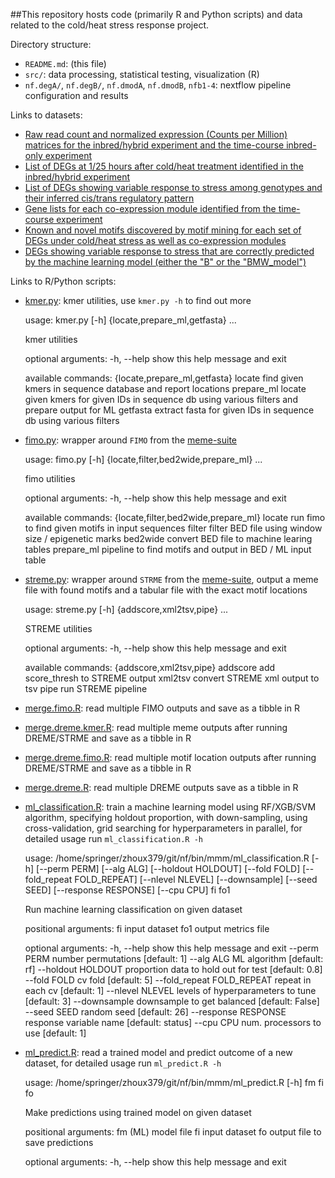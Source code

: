 ##This repository hosts code (primarily R and Python scripts) and data related to the cold/heat stress response project.

Directory structure:
- `README.md`: (this file)
- `src/`: data processing, statistical testing, visualization (R)
- `nf.degA/`, `nf.degB/`, `nf.dmodA`, `nf.dmodB`, `nfb1-4`: nextflow pipeline configuration and results

Links to datasets:
- [Raw read count and normalized expression (Counts per Million) matrices for the inbred/hybrid experiment and the time-course inbred-only experiment]()
- [List of DEGs at 1/25 hours after cold/heat treatment identified in the inbred/hybrid experiment]()
- [List of DEGs showing variable response to stress among genotypes and their inferred cis/trans regulatory pattern]()
- [Gene lists for each co-expression module identified from the time-course experiment]()
- [Known and novel motifs discovered by motif mining for each set of DEGs under cold/heat stress as well as co-expression modules]()
- [DEGs showing variable response to stress that are correctly predicted by the machine learning model (either the "B" or the "BMW_model")](https://s3.msi.umn.edu/zhoup-stress/71_share/08.variable.genes.tsv)

Links to R/Python scripts:
- [kmer.py](https://github.com/orionzhou/nf/blob/master/bin/kmer.py): kmer utilities, use `kmer.py -h` to find out more

	usage: kmer.py [-h] {locate,prepare_ml,getfasta} ...

	kmer utilities

	optional arguments:
	  -h, --help            show this help message and exit

	available commands:
	  {locate,prepare_ml,getfasta}
		locate              find given kmers in sequence database and report
							locations
		prepare_ml          locate given kmers for given IDs in sequence db using
							various filters and prepare output for ML
		getfasta            extract fasta for given IDs in sequence db using
							various filters

- [fimo.py](https://github.com/orionzhou/nf/blob/master/bin/mmm/fimo.py): wrapper around `FIMO` from the [meme-suite](https://meme-suite.org/meme/)

	usage: fimo.py [-h] {locate,filter,bed2wide,prepare_ml} ...

	fimo utilities

	optional arguments:
	  -h, --help            show this help message and exit

	available commands:
	  {locate,filter,bed2wide,prepare_ml}
		locate              run fimo to find given motifs in input sequences
		filter              filter BED file using window size / epigenetic marks
		bed2wide            convert BED file to machine learing tables
		prepare_ml          pipeline to find motifs and output in BED / ML input
							table

- [streme.py](https://github.com/orionzhou/nf/blob/master/bin/mmm/streme.py): wrapper around `STRME` from the [meme-suite](https://meme-suite.org/meme/), output a meme file with found motifs and a tabular file with the exact motif locations

	usage: streme.py [-h] {addscore,xml2tsv,pipe} ...

	STREME utilities

	optional arguments:
	  -h, --help            show this help message and exit

	available commands:
	  {addscore,xml2tsv,pipe}
		addscore            add score_thresh to STREME output
		xml2tsv             convert STREME xml output to tsv
		pipe                run STREME pipeline

- [merge.fimo.R](https://github.com/orionzhou/nf/blob/master/bin/mmm/merge.fimo.R): read multiple FIMO outputs and save as a tibble in R
- [merge.dreme.kmer.R](https://github.com/orionzhou/nf/blob/master/bin/mmm/merge.dreme.kmer.R): read multiple meme outputs after running DREME/STRME and save as a tibble in R
- [merge.dreme.fimo.R](https://github.com/orionzhou/nf/blob/master/bin/mmm/merge.dreme.fimo.R): read multiple motif location outputs after running DREME/STRME and save as a tibble in R
- [merge.dreme.R](https://github.com/orionzhou/nf/blob/master/bin/mmm/merge.dreme.R): read multiple DREME outputs save as a tibble in R
- [ml_classification.R](https://github.com/orionzhou/nf/blob/master/bin/mmm/ml_classification.R): train a machine learning model using RF/XGB/SVM algorithm, specifying holdout proportion, with down-sampling, using cross-validation, grid searching for hyperparameters in parallel, for detailed usage run `ml_classification.R -h`

	usage: /home/springer/zhoux379/git/nf/bin/mmm/ml_classification.R
		   [-h] [--perm PERM] [--alg ALG] [--holdout HOLDOUT] [--fold FOLD]
		   [--fold_repeat FOLD_REPEAT] [--nlevel NLEVEL] [--downsample]
		   [--seed SEED] [--response RESPONSE] [--cpu CPU]
		   fi fo1

	Run machine learning classification on given dataset

	positional arguments:
	  fi                    input dataset
	  fo1                   output metrics file

	optional arguments:
	  -h, --help            show this help message and exit
	  --perm PERM           number permutations [default: 1]
	  --alg ALG             ML algorithm [default: rf]
	  --holdout HOLDOUT     proportion data to hold out for test [default: 0.8]
	  --fold FOLD           cv fold [default: 5]
	  --fold_repeat FOLD_REPEAT
							repeat in each cv [default: 1]
	  --nlevel NLEVEL       levels of hyperparameters to tune [default: 3]
	  --downsample          downsample to get balanced [default: False]
	  --seed SEED           random seed [default: 26]
	  --response RESPONSE   response variable name [default: status]
	  --cpu CPU             num. processors to use [default: 1]

- [ml_predict.R](https://github.com/orionzhou/nf/blob/master/bin/mmm/ml_predict.R): read a trained model and predict outcome of a new dataset, for detailed usage run `ml_predict.R -h`

	usage: /home/springer/zhoux379/git/nf/bin/mmm/ml_predict.R [-h] fm fi fo

	Make predictions using trained model on given dataset

	positional arguments:
	  fm          (ML) model file
	  fi          input dataset
	  fo          output file to save predictions

	optional arguments:
	  -h, --help  show this help message and exit

